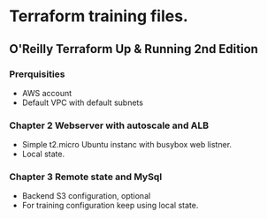 # Terraform training files.

## O'Reilly Terraform Up & Running 2nd Edition

### Prerquisities

- AWS account
- Default VPC with default subnets

### Chapter 2 Webserver with autoscale and ALB

- Simple t2.micro Ubuntu instanc with busybox web listner.
- Local state.

### Chapter 3 Remote state and MySql

- Backend S3 configuration, optional
- For training configuration keep using local state.